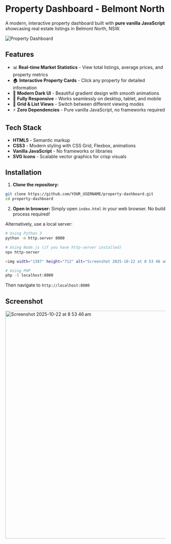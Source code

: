 # Property Dashboard - Belmont North

A modern, interactive property dashboard built with **pure vanilla JavaScript** showcasing real estate listings in Belmont North, NSW.

![Property Dashboard](https://via.placeholder.com/800x400?text=Property+Dashboard)

## Features

- 📊 **Real-time Market Statistics** - View total listings, average prices, and property metrics
- 🏠 **Interactive Property Cards** - Click any property for detailed information
- 🎨 **Modern Dark UI** - Beautiful gradient design with smooth animations
- 📱 **Fully Responsive** - Works seamlessly on desktop, tablet, and mobile
- 🔄 **Grid & List Views** - Switch between different viewing modes
- ⚡ **Zero Dependencies** - Pure vanilla JavaScript, no frameworks required

## Tech Stack

- **HTML5** - Semantic markup
- **CSS3** - Modern styling with CSS Grid, Flexbox, animations
- **Vanilla JavaScript** - No frameworks or libraries
- **SVG Icons** - Scalable vector graphics for crisp visuals

## Installation

1. **Clone the repository:**
```bash
git clone https://github.com/YOUR_USERNAME/property-dashboard.git
cd property-dashboard
```

2. **Open in browser:**
Simply open `index.html` in your web browser. No build process required!

Alternatively, use a local server:
```bash
# Using Python 3
python -m http.server 8000

# Using Node.js (if you have http-server installed)
npx http-server

<img width="1387" height="712" alt="Screenshot 2025-10-22 at 8 53 46 am" src="https://github.com/user-attachments/assets/c1f553b9-15e5-4fc6-8370-74edba22c788" />

# Using PHP
php -S localhost:8000
```

Then navigate to `http://localhost:8000`

## Screenshot
<img width="1387" height="712" alt="Screenshot 2025-10-22 at 8 53 46 am" src="https://github.com/user-attachments/assets/eef0f221-c853-45e6-b614-7d0c6a134dbd" />



